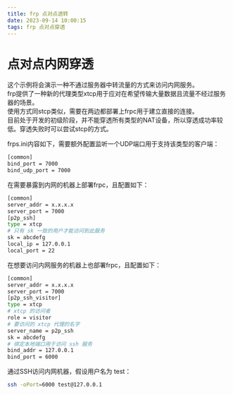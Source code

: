 ```yaml
---
title: frp 点对点透转
date: 2023-09-14 10:00:15
tags: frp 点对点穿透
---
```

#   点对点内网穿透
<!-- more -->
这个示例将会演示一种不通过服务器中转流量的方式来访问内网服务。      
frp提供了一种新的代理类型xtcp用于应对在希望传输大量数据且流量不经过服务器的场景。   
使用方式同stcp类似，需要在两边都部署上frpc用于建立直接的连接。      
目前处于开发的初级阶段，并不能穿透所有类型的NAT设备，所以穿透成功率较低。穿透失败时可以尝试stcp的方式。     

frps.ini内容如下，需要额外配置监听一个UDP端口用于支持该类型的客户端：       
```bash
[common]
bind_port = 7000
bind_udp_port = 7000
```
在需要暴露到内网的机器上部署frpc，且配置如下：

```bash
[common]
server_addr = x.x.x.x
server_port = 7000
[p2p_ssh]
type = xtcp
# 只有 sk 一致的用户才能访问到此服务
sk = abcdefg
local_ip = 127.0.0.1
local_port = 22
```
在想要访问内网服务的机器上也部署frpc，且配置如下：

```bash
[common]
server_addr = x.x.x.x
server_port = 7000
[p2p_ssh_visitor]
type = xtcp
# xtcp 的访问者
role = visitor
# 要访问的 xtcp 代理的名字
server_name = p2p_ssh
sk = abcdefg
# 绑定本地端口用于访问 ssh 服务
bind_addr = 127.0.0.1
bind_port = 6000
```
通过SSH访问内网机器，假设用户名为 test：

```bash
ssh -oPort=6000 test@127.0.0.1
```



